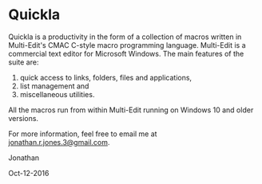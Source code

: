 # Quickla 

Quickla is a productivity in the form of a collection of macros written in Multi-Edit's CMAC 
C-style macro programming language. Multi-Edit is a commercial text editor for Microsoft 
Windows. The main features of the suite are:

1. quick access to links, folders, files and applications,
2. list management and
3. miscellaneous utilities.

All the macros run from within Multi-Edit running on Windows 10 and older versions.

For more information, feel free to email me at jonathan.r.jones.3@gmail.com.




Jonathan

Oct-12-2016
